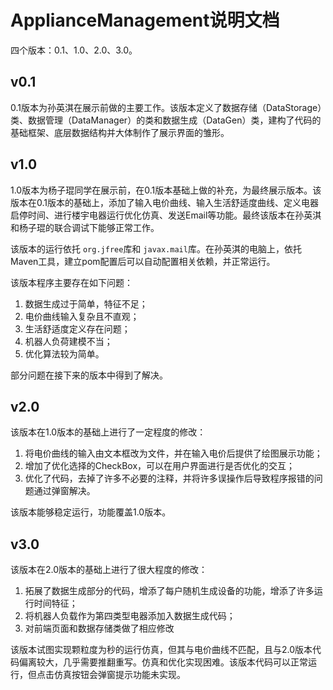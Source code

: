 # ApplianceManagement说明文档

四个版本：0.1、1.0、2.0、3.0。

## v0.1

0.1版本为孙英淇在展示前做的主要工作。该版本定义了数据存储（DataStorage）类、数据管理（DataManager）的类和数据生成（DataGen）类，建构了代码的基础框架、底层数据结构并大体制作了展示界面的雏形。

## v1.0

1.0版本为杨子琨同学在展示前，在0.1版本基础上做的补充，为最终展示版本。该版本在0.1版本的基础上，添加了输入电价曲线、输入生活舒适度曲线、定义电器启停时间、进行楼宇电器运行优化仿真、发送Email等功能。最终该版本在孙英淇和杨子琨的联合调试下能够正常工作。

该版本的运行依托 `org.jfree`库和 `javax.mail`库。在孙英淇的电脑上，依托Maven工具，建立pom配置后可以自动配置相关依赖，并正常运行。

该版本程序主要存在如下问题：

1. 数据生成过于简单，特征不足；
2. 电价曲线输入复杂且不直观；
3. 生活舒适度定义存在问题；
4. 机器人负荷建模不当；
5. 优化算法较为简单。

部分问题在接下来的版本中得到了解决。

## v2.0

该版本在1.0版本的基础上进行了一定程度的修改：

1. 将电价曲线的输入由文本框改为文件，并在输入电价后提供了绘图展示功能；
2. 增加了优化选择的CheckBox，可以在用户界面进行是否优化的交互；
3. 优化了代码，去掉了许多不必要的注释，并将许多误操作后导致程序报错的问题通过弹窗解决。

该版本能够稳定运行，功能覆盖1.0版本。

## v3.0

该版本在2.0版本的基础上进行了很大程度的修改：

1. 拓展了数据生成部分的代码，增添了每户随机生成设备的功能，增添了许多运行时间特征；
2. 将机器人负载作为第四类型电器添加入数据生成代码；
3. 对前端页面和数据存储类做了相应修改

该版本试图实现颗粒度为秒的运行仿真，但其与电价曲线不匹配，且与2.0版本代码偏离较大，几乎需要推翻重写。仿真和优化实现困难。该版本代码可以正常运行，但点击仿真按钮会弹窗提示功能未实现。

